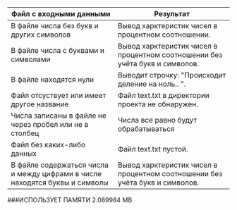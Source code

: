 | Файл с входными данными  | Результат |
| ------------- | ------------- |
| В файле числа без букв и других символов | Вывод харктеристик чисел в процентном соотношении. |
| В файле числа с буквами и символами | Вывод харктеристик чисел в процентном соотношении без учёта букв и символов.  |
| В файле находятся нули | Выводит строчку: "Происходит деление на ноль.. ". |
| Файл отсуствует или имеет другое название| Файл text.txt в директории проекта не обнаружен.|
| Числа записаны в файле не через пробел или не в столбец | Числа все равно будут обрабатываться | 
| Файл без каких-либо данных | Файл text.txt пустой. |
| В файле содержаться числа и между цифрами в числе находятся буквы и символы| Вывод харктеристик чисел в процентном соотношении без учёта букв и символов.|
###ИСПОЛЬЗУЕТ ПАМЯТИ 2.089984 MB
